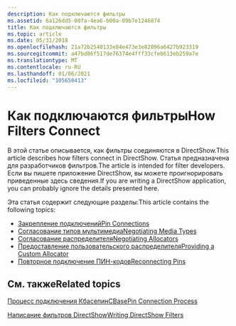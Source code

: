```yaml
---
description: Как подключаются фильтры
ms.assetid: 6a126dd5-00fa-4ea6-b00a-09b7e1246874
title: Как подключаются фильтры
ms.topic: article
ms.date: 05/31/2018
ms.openlocfilehash: 21a72b2540133e84e473e3e82896a6427b923319
ms.sourcegitcommit: a47bd86f517de76374e4fff33cfeb613eb259a7e
ms.translationtype: MT
ms.contentlocale: ru-RU
ms.lasthandoff: 01/06/2021
ms.locfileid: "105650413"
---
```

# <a name="how-filters-connect"></a><span data-ttu-id="d5191-103">Как подключаются фильтры</span><span class="sxs-lookup"><span data-stu-id="d5191-103">How Filters Connect</span></span>

<span data-ttu-id="d5191-104">В этой статье описывается, как фильтры соединяются в DirectShow.</span><span class="sxs-lookup"><span data-stu-id="d5191-104">This article describes how filters connect in DirectShow.</span></span> <span data-ttu-id="d5191-105">Статья предназначена для разработчиков фильтров.</span><span class="sxs-lookup"><span data-stu-id="d5191-105">The article is intended for filter developers.</span></span> <span data-ttu-id="d5191-106">Если вы пишете приложение DirectShow, вы можете проигнорировать приведенные здесь сведения.</span><span class="sxs-lookup"><span data-stu-id="d5191-106">If you are writing a DirectShow application, you can probably ignore the details presented here.</span></span>

<span data-ttu-id="d5191-107">Эта статья содержит следующие разделы:</span><span class="sxs-lookup"><span data-stu-id="d5191-107">This article contains the following topics:</span></span>

-   [<span data-ttu-id="d5191-108">Закрепление подключений</span><span class="sxs-lookup"><span data-stu-id="d5191-108">Pin Connections</span></span>](pin-connections.md)
-   [<span data-ttu-id="d5191-109">Согласование типов мультимедиа</span><span class="sxs-lookup"><span data-stu-id="d5191-109">Negotiating Media Types</span></span>](negotiating-media-types.md)
-   [<span data-ttu-id="d5191-110">Согласование распределителя</span><span class="sxs-lookup"><span data-stu-id="d5191-110">Negotiating Allocators</span></span>](negotiating-allocators.md)
-   [<span data-ttu-id="d5191-111">Предоставление пользовательского распределителя</span><span class="sxs-lookup"><span data-stu-id="d5191-111">Providing a Custom Allocator</span></span>](providing-a-custom-allocator.md)
-   [<span data-ttu-id="d5191-112">Повторное подключение ПИН-кодов</span><span class="sxs-lookup"><span data-stu-id="d5191-112">Reconnecting Pins</span></span>](reconnecting-pins.md)

## <a name="related-topics"></a><span data-ttu-id="d5191-113">См. также</span><span class="sxs-lookup"><span data-stu-id="d5191-113">Related topics</span></span>

<dl> <dt>

[<span data-ttu-id="d5191-114">Процесс подключения Кбасепин</span><span class="sxs-lookup"><span data-stu-id="d5191-114">CBasePin Connection Process</span></span>](cbasepin-connection-process.md)
</dt> <dt>

[<span data-ttu-id="d5191-115">Написание фильтров DirectShow</span><span class="sxs-lookup"><span data-stu-id="d5191-115">Writing DirectShow Filters</span></span>](writing-directshow-filters.md)
</dt> </dl>

 

 



